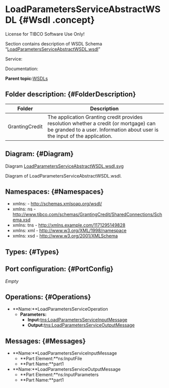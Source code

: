 # LoadParametersServiceAbstractWSDL {#Wsdl .concept}

License for TIBCO Software Use Only!

Section contains description of WSDL Schema “[LoadParametersServiceAbstractWSDL.wsdl](LoadParametersServiceAbstractWSDL.wsdl)”

Service:

Documentation:

**Parent topic:**[WSDLs](../../../projects/GrantingCredit/common/wsdl.md)

## Folder description: {#FolderDescription}

|Folder|Description|
|------|-----------|
|GrantingCredit|The application Granting credit provides resolution whether a credit \(or mortgage\) can be granded to a user. Information about user is the input of the application.|

## Diagram: {#Diagram}

Diagram [LoadParametersServiceAbstractWSDL.wsdl.svg](LoadParametersServiceAbstractWSDL.wsdl.svg)

Diagram of LoadParametersServiceAbstractWSDL.wsdl.

## Namespaces: {#Namespaces}

-   xmlns: - http://schemas.xmlsoap.org/wsdl/
-   xmlns: ns - http://www.tibco.com/schemas/GrantingCredit/SharedConnections/Schema.xsd
-   xmlns: tns - http://xmlns.example.com/1171295149828
-   xmlns: xml - http://www.w3.org/XML/1998/namespace
-   xmlns: xsd - http://www.w3.org/2001/XMLSchema

## Types: {#Types}

## Port configuration: {#PortConfig}

*Empty*

## Operations: {#Operations}

-   **Name:**LoadParametersServiceOperation
    -   **Parameters:**
        -   **Input:**[tns:LoadParametersServiceInputMessage](#Messages)
        -   **Output:**[tns:LoadParametersServiceOutputMessage](#Messages)

## Messages: {#Messages}

-   **Name:**LoadParametersServiceInputMessage
    -   **Part Element:**ns:InputFile
    -   **Part Name:**part1
-   **Name:**LoadParametersServiceOutputMessage
    -   **Part Element:**ns:InputParameters
    -   **Part Name:**part1

